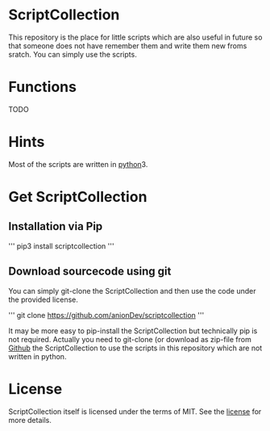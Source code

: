 # ScriptCollection

This repository is the place for little scripts which are also useful in future so that someone does not have remember them and write them new froms sratch. You can simply use the scripts.

# Functions

TODO

# Hints

Most of the scripts are written in [python](https://www.python.org)3.

# Get ScriptCollection

## Installation via Pip

'''
pip3 install scriptcollection
'''

## Download sourcecode using git

You can simply git-clone the ScriptCollection and then use the code under the provided license.

'''
git clone https://github.com/anionDev/scriptcollection
'''

It may be more easy to pip-install the ScriptCollection but technically pip is not required. Actually you need to git-clone (or download as zip-file from [Github](https://github.com/anionDev/scriptcollection) the ScriptCollection to use the scripts in this repository which are not written in python.

# License

ScriptCollection itself is licensed under the terms of MIT. See the [license](https://raw.githubusercontent.com/anionDev/scriptcollection/master/License.txt) for more details.
